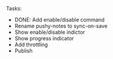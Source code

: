 

Tasks:

 * DONE: Add enable/disable command
 * Rename pushy-notes to sync-on-save
 * Show enable/disable indictor
 * Show progress indicator
 * Add throttling
 * Publish
 
